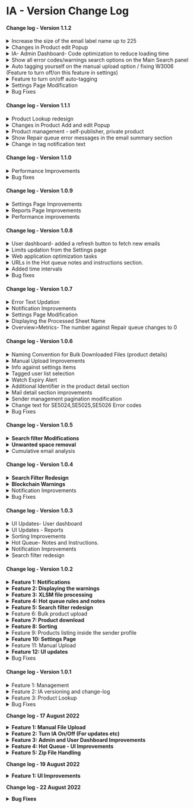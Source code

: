 # IA - Version Change Log

#### Change log - Version 1.1.2

<details>

<summary>Increase the size of the email label name up to 225</summary>

23 February 2023&#x20;

1. Increased the Label name text field size up to 225 characters

</details>

<details>

<summary>Changes in Product edit Popup</summary>

23 February 2023

1.Static data is added to a separate tab in the Add and edit product section





</details>

<details>

<summary> IA- Admin Dashboard- Code optimization to reduce loading time</summary>

23 February 2023

1.Convert from ORM queries to direct DB queries





</details>

<details>

<summary>Show all error codes/warnings search options on the Main Search panel</summary>

23 February 2023

1. Added new error codes in the Main search panel for 422,500,502,504 errors



</details>

<details>

<summary>Auto tagging yourself on the manual upload option / fixing W3006 (Feature to turn off/on this feature in settings)</summary>

23 February 2023

1. Added Auto-tagging functionality while doing the manual upload and resolving the W3006 errors



</details>

<details>

<summary>Feature to turn on/off auto-tagging</summary>

23 February 2023

1.Added an auto-tagging on/off feature on the settings page





</details>

<details>

<summary>Settings Page Modification</summary>

23 February 2023

1. Changed IA Settings Page to Restrict universal settings only to super admin

</details>

<details>

<summary>Bug Fixes</summary>

23 February 2023

1. Email doesn't show the chevron icon to show all the attachments to the mail

</details>



#### Change log - Version 1.1.1

<details>

<summary>Product Lookup redesign</summary>

09 February 2023

1. Added table view in the graph section.
2. Added more product-related details.

</details>

<details>

<summary>Changes in Product Add and edit Popup</summary>

09 February 2023

1. Added more product-related fields in the Product add and edit popup sections.

</details>

<details>

<summary>Product management - self-publisher, private product</summary>

09 February 2023

1. Added Self-publisher and private checkboxes in the Product add popup.

</details>

<details>

<summary>Show Repair queue error messages in the email summary section</summary>

09 February 2023

1. If there are warnings and repair errors for an email, should display the repair queue error messages in the email summary section.

</details>

<details>

<summary>Change in tag notification text</summary>

09 February 2023

1. Changed the sentence to \[Tagger] tagged you, \[+ other Tagged Users] in the mail. Reason being \[Reason]

</details>

#### Change log - Version 1.1.0

<details>

<summary>Performance Improvements</summary>

01 February 2023

1. User Dashboard optimization completed
2. Added new check in refresh logic on the user dashboard section
3. Optimized the workflow analysis section.

</details>

<details>

<summary>Bug fixes</summary>

01 February 2023

1. Instead of showing EWOA status, the emails that come under hot queue mail should show up in the Hot queue status.

</details>

#### Change log - Version 1.0.9

<details>

<summary>Settings Page Improvements</summary>

19 January 2023

1. Added the following headings System wide universal setting, Individual User Settings in the Settings page.

</details>

<details>

<summary>Reports Page Improvements</summary>

19 January 2023

1. Added No action required and no of email count while hovering over the data visualization bar.

</details>

<details>

<summary>Performance improvements</summary>

19 January 2023

1. Optimized the APIs in the trend analysis section to improve the performance of the application.

</details>

#### Change log - Version 1.0.8

<details>

<summary>User dashboard- added a refresh button to fetch new emails</summary>

11 January 2023

1. Added the functionality of enabling a refresh button only when there are new emails

</details>

<details>

<summary>Limits updation from the Settings page</summary>

11 January 2023

1. Price limits for nav\_a, entry\_a, and exit\_a are added to the settings page.
2.  Price limits can be updated universally, and not for individual senders from Settings Page.



</details>

<details>

<summary>Web application optimization tasks</summary>

11 January 2023

1. Reduced the user dashboard loading time
2. Changed the direct DB queries for the metrics portion in the admin dashboard.

</details>

<details>

<summary>URLs in the Hot queue notes and instructions section.</summary>

11 January 2023

1. Added the ability to copy the notes and instructions in the hot queue popup in the user dashboard.
2. Added the ability to view the URLs if any in notes and instructions.

</details>

<details>

<summary>Added time intervals</summary>

11 January 2023

1. Added time intervals in the x-axis point for all the graphs having time
2. Changed the x-axis in the form 12 am - 1 am instead of just 1 am

</details>

<details>

<summary>Bug fixes</summary>

11 January 2023

1. In the User dashboard, the Tagged user list is not showing correctly

</details>

#### Change log - Version 1.0.7

<details>

<summary>Error Text Updation</summary>

13 December 2022

1. Updated the error code text  SE5024, SE5025, and SE5026 to "For the product (Fund name), Predicted \_\_\_\_ is greater than XXXX"

</details>

<details>

<summary>Notification Improvements</summary>

13 December 2022

1. Removed the cross button for deleting the notifications.

</details>

<details>

<summary>Settings Page Modification</summary>

13 December 2022

1. Updated the tagged user dropdown list to be individual
2. Added infinite scroll to user dropdown
3. Updated the Preference to only show the selected users in the drop-down list\


</details>

<details>

<summary>Displaying the Processed Sheet Name</summary>

13 December 2022

1. Displayed the Spreadsheet's processed Tab(sheet) name for each processed file- on the details pane.

</details>

<details>

<summary>Overview>Metrics- The number against Repair queue changes to 0</summary>

13 December 2022

1. The number against the Repair queue is now fixed even if the status is changed to resolved.

</details>

#### Change log - Version 1.0.6

<details>

<summary>Naming Convention for Bulk Downloaded Files (product details)</summary>

09 December 2022

1. When the search field is blank, then the download option downloads all products to a file called IA PMDB Products All \_downloaded date-24hrtime.csv
2. Otherwise, it downloads the products that match the search to a file called IA PMDB Products Search by xxxxxx\_downloaded date-24time.csv

</details>

<details>

<summary>Manual Upload Improvements</summary>

09 December 2022

1. Added the ability to view the list of selected files, and add/remove files from the list

</details>

<details>

<summary>Info against settings items</summary>

09 December 2022

1. Settings page- added an information button against all items in the settings page, and display information regarding that setting when clicked.

</details>

<details>

<summary>Tagged user list selection</summary>

09 December 2022

1. Settings page- Added the ability for the user to set a list of users, who should be showing up on their starred emails filter

</details>

<details>

<summary>Watch Expiry Alert</summary>

09 December 2022

1. Created an alert for when the watch expiry is in less than 6 days

</details>

<details>

<summary>Additional Identifier in the product detail section</summary>

09 December 2022

1. Added the ability for users to add additional identifiers (in addition to the primary identifier) in the product details section.

</details>

<details>

<summary>Mail detail section improvements</summary>

09 December 2022

1. The subject in the mail detail section is trimmed. This section should be dynamic when the user does resize the mail detail section.

</details>

<details>

<summary>Sender management pagination modification</summary>

09 December 2022

1. Sender management- Reduce the number of items per page from 100 to 25, to make the loading faster.

</details>

<details>

<summary>Change text for SE5024,SE5025,SE5026 Error codes</summary>

09 December 2022

1. Changed the error code text for SE5024, SE5025, and SE5026 error codes according to the value set from the Django admin section.

</details>

<details>

<summary>Bug Fixes</summary>

09 December 2022

1. Fixed the Emails received in the fund data mailbox that is sometimes not fetched by IA issue.
2. Incorrect HP error assignment on new products. (Different unique id, but same product name/sender product name )
3. IA is not fetching emails released from quarantine.
4. Click on a notification item with multiple files/errors. Upon resolving one, it goes back to the home page
5. The notification number is incorrect - When the user resolves one tagged email then the count of the notification section is reduced. Even though the mail gets resolved the count should not be reduced unless the user untagged that email from the user.
6. Fixed the EWKA error occurring for the Hot queued mail issue.



</details>

#### Change log - Version 1.0.5

<details>

<summary><strong>Search filter Modifications</strong></summary>

November 17, 2022

1. The user is now able to search the All with “Read”, and “Unread” combinations.
2. Added Read and Unread filter functionality with whole data.
3. The All checkbox will get dissected automatically when the user selects some specific date fields.

</details>

<details>

<summary><strong>Unwanted space removal</strong></summary>

November 17, 2022

1. Removed unwanted white space in product names published by Blockchain

</details>

<details>

<summary>Cumulative email analysis</summary>

November 17, 2022

1. Added cumulative email analysis section in the admin dashboard(Reports section).
2. The repair queue count in the cumulative email section will not change if an already existing error email item is resolved.

</details>

#### Change log - Version 1.0.4

<details>

<summary><strong>Search Filter Redesign</strong></summary>

November 14, 2022

1. Removed the locked dates for Read and Unread checkboxes.

</details>

<details>

<summary><strong>Blockchain Warnings</strong></summary>

November 14, 2022

1. Changed the W6003 warning from “Set to Repair Queue” to “Set to Republish”.

</details>

<details>

<summary>Notification Improvements</summary>

November 14, 2022

1. Added a refresh button in the notification section.
2. Added the refresh functionality while clicking on the notification bell icon.

</details>

<details>

<summary>Bug Fixes</summary>

November 14, 2022

1. Fixed the bug in the hot queue section. The bug was when clicking on either Notes or Instructions it results in a blank page.

</details>

#### Change log - Version 1.0.3

<details>

<summary>UI Updates- User dashboard</summary>

October 31, 2022

1. Included the logged-in user name next to the bell icon.
2. Added EWOA, Quarantine, and IA Processing statuses in the total breakdown section.
3. Updated the time with a leading zero for hours under 10
4. For unselected emails added a hint of a border
5. Changed the Selected emails are white, and items not selected are shaded.
6. Fixed at a certain number of characters of email address information.
7. Changed the sliders to adjust their respective window without adjusting the other window
8. Improved the design while resizing the User and Sender reports section.
9. White space after the subject line is removed.
10. The inconsistent height of the emails was removed.

</details>

<details>

<summary>UI Updates - Reports</summary>

October 31, 2022

1. File Analysis changed to Workflow Status Analysis. On Hovering over the title, the following text “Analysis of Workflow statuses predicted with a unit price fundtag” is added.
2. Product Analysis changed to Unit Price Records Analysis. On Hovering over the title, the following text “Number of individual records of products with unit price information and dates” is added.
3. On Hovering over the Files title, the following text “Processed files by IA predicted by IA with unit price fundtag” is added.
4. On Hovering over Workflow Status Analysis Emails, the following text “Total number of emails that have an IA unit price fundtag prediction” is added.
5. On Hovering over Files Emails, the following text “Total number of emails that have an IA unit price tag prediction but excluding emails that do not have any processed files such as Quarantine and EWOA” is added
6. On Hover over Files total, the following text “ Total is the number of files processed by IA. Total does not usually include Quarantine and EWOA as there are usually no files processed by IA for those" is added.

</details>

<details>

<summary>Sorting Improvements</summary>

October 31, 2022

1. Added sorting option for search results

</details>

<details>

<summary>Hot Queue- Notes and Instructions. </summary>

October 31, 2022

1. Added Notes and Instructions tabs
2. Updated the Character length of Notes and Instructions to 2000 Characters.
3. Added a pop-up while the user clicks on the hot queue status
4. Added the functionality to display remaining characters to reach the 2000 characters limit in HotQueue notes and instructions

</details>

<details>

<summary>Notification Improvements</summary>

October 31, 2022

1. In the notifications section, included the information about the user that Tagged the mail. eg: “Xxxxx Tagged you in the mail".

</details>

<details>

<summary>Search filter redesign</summary>

October 31, 2022

1. Changed the Tagged User Quick Search. While searching, it will show all the tagged items of the user/users selected without affecting the main search panel.
2. If users are already selected in Tagged User Quick Search and want to do a search in the main panel page, Then click on search in the main search panel, it will clear any users already in the Tagged User Quick Search before performing the search.
3. If the "all" checkbox is selected, then the date fields will get grayed, and added a text by saying "Unselect All to change date".

</details>

#### Change log - Version 1.0.2

<details>

<summary><strong>Feature 1: Notifications</strong></summary>

October 20,2022

1.Added Notification for the tagee when tagging email, include bell icon with number of starred/tagged emails for particular user

</details>

<details>

<summary><strong>Feature 2: Displaying the warnings</strong></summary>

October 20,2022

1**.**Displayed block chain warnings on successfully published emails/files.



</details>

<details>

<summary><strong>Feature 3: XLSM file processing</strong></summary>

October 20.2022

1.Added Support for XLSM file type (Excel Macro) processing in IA.





</details>

<details>

<summary><strong>Feature 4: Hot queue rules and notes</strong></summary>

October 20,2022

1.Hot queue- Added the ability for the user to add notes against each rule they create - notes are not mandatory.

2.Added the ability for users to view hot-queue rules and notes from the user dashboard, hot-queue tab







</details>

<details>

<summary><strong>Feature 5: Search filter redesign</strong></summary>

October 20,2022

1.Search filter redesign- Updated the Move read/unread filters inside the search pane.





</details>

<details>

<summary>Feature 6: Bulk product upload</summary>

October 20,2022

1.IA PMDB - Added the ability to bulk create products via CSV/xlsx file upload in prescribed format.



</details>

<details>

<summary><strong>Feature 7: Product download</strong></summary>

October 20,2022

1.Added the ability to download product information.



</details>

<details>

<summary><strong>Feature 8: Sorting</strong></summary>

October 20 ,2022

1.Added the ability for the user to sort the hot queue page - based on all columns displayed, in ascending and descending order.

2.Sender management- Added the ability to sort the list of senders based on all columns in ascending or descending order.



</details>

<details>

<summary>Feature 9: Products listing inside the sender profile</summary>

October 20,2022

1.Sender Management - listed the products which are successfully published by each sender inside the profile of the sender.



</details>

<details>

<summary><strong>Feature 10: Settings Page</strong></summary>

October  20 ,2022

1.Created a new Settings page



</details>

<details>

<summary>Feature 11: Manual Upload</summary>

October 20 ,2022

1.Added the ability to Manual upload more than 1 file at a time



</details>

<details>

<summary><strong>Feature 12: UI updates</strong></summary>

October  20 ,2022

1.Updated the UI of Product management page

2.Updated the UI of User management page

3.Updated the UI of Overview/Client reports

4.Updated the UI of Overview/User reports

5**.**Updated the UI of Overview/reports





</details>

<details>

<summary>Bug Fixes</summary>

October 20,2022

1.Removed the Image file from the Hot queue items in the dashboard

</details>



#### Change log - Version 1.0.1

<details>

<summary> Feature 1: Management </summary>

04 August 2022

1. Added a new Management button in the sidebar.
2. Changed the UI of the User management, Sender management, and Product management sections.



</details>

<details>

<summary>Feature 2: IA versioning and change-log</summary>

04 August 2022

1. Added the version in the pop-up on the left bottom logout section.
2. Added change log button on the logout section pop-up.

</details>

<details>

<summary>Feature 3: Product Lookup</summary>

1. Added Product lookup in the user dashboard sidebar.&#x20;

</details>

<details>

<summary>Bug Fixes</summary>

1. Fixed the Mails without attachments are not being considered in the hot queue item.

</details>

**Change log - 17 August 2022**

<details>

<summary><strong>Feature 1: Manual File Upload</strong></summary>

1. Added the ability for the user to upload csv / excel files via IA dashboard for processing.

</details>

<details>

<summary><strong>Feature 2: Turn IA On/Off (For updates etc)</strong></summary>

1. Added the functionality for the user should be able to turn IA on or off from the supervisor dashboard.
2. The user should be able to manually specify the time period from which the mails should be fetched.

</details>

<details>

<summary><strong>Feature 3: Admin and User Dashboard Improvements</strong></summary>

1. Update UI to resemble DDO- Implementation of sidebar and layout change on admin and user dashboards.
2. Changed the position of User Management, Sender Management, and Product Management on the sidebar**.**

</details>

<details>

<summary><strong>Feature 4: Hot Queue -  UI Improvements</strong></summary>

1. Changed activate/deactivate button to the green slide bar.

</details>

<details>

<summary><strong>Feature 5: Zip File Handling</strong></summary>

1. No passwords are required Zip files processing has been done.
2. Description has now changed for Zip files that have not been processed as an “Unhandled zip file”.

</details>

**Change log - 19 August 2022**

<details>

<summary><strong>Feature 1: UI Improvements</strong></summary>

1. User dashboard resizing the screens has been done.
2. Added the Error description in the error analysis section while hovering over a particular error code item.

</details>

**Change log - 22 August 2022**

<details>

<summary><strong>Bug Fixes</strong></summary>

Fixed the something went wrong error message issue.

</details>

####
